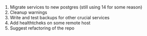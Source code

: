 
1. Migrate services to new postgres (still using 14 for some reason)
2. Cleanup warnings
3. Write and test backups for other crucial services
4. Add healthtcheks on some remote host
5. Suggest refactoring of the repo
